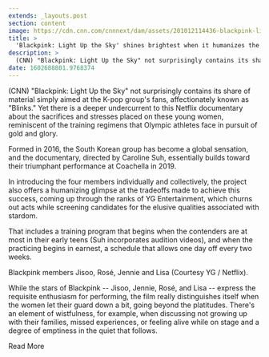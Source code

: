 ```yaml
--- 
extends: _layouts.post 
section: content 
image: https://cdn.cnn.com/cnnnext/dam/assets/201012114436-blackpink-light-up-the-sky-netflix-super-tease.jpg 
title: > 
  'Blackpink: Light Up the Sky' shines brightest when it humanizes the K-pop group 
description: > 
  (CNN) "Blackpink: Light Up the Sky" not surprisingly contains its share of material simply aimed at the K-pop group's fans, affectionately known as "Blinks."Yet there is a deeper undercurrent to this Netflix documentary about the sacrifices and stresses placed on these young women, reminiscent of the training regimens that Olympic athletes face in pursuit of gold and glory.Formed in 2016, the South Korean group has become a global sensation, and the documentary, directed by Caroline Suh, essentially builds toward their triumphant performance at Coachella in 2019.Blackpink members Jisoo, Rosé, Jennie and Lisa (Courtesy YG / Netflix).While the stars of Blackpink -- Jisoo, Jennie, Rosé, and Lisa -- express the requisite enthusiasm for performing, the film really distinguishes itself when the women let their guard down a bit, going beyond the platitudes. 
date: 1602688801.9768374 
--- 
```

(CNN) "Blackpink: Light Up the Sky" not surprisingly contains its share of material simply aimed at the K-pop group's fans, affectionately known as "Blinks." Yet there is a deeper undercurrent to this Netflix documentary about the sacrifices and stresses placed on these young women, reminiscent of the training regimens that Olympic athletes face in pursuit of gold and glory.

Formed in 2016, the South Korean group has become a global sensation, and the documentary, directed by Caroline Suh, essentially builds toward their triumphant performance at Coachella in 2019.

In introducing the four members individually and collectively, the project also offers a humanizing glimpse at the tradeoffs made to achieve this success, coming up through the ranks of YG Entertainment, which churns out acts while screening candidates for the elusive qualities associated with stardom.

That includes a training program that begins when the contenders are at most in their early teens (Suh incorporates audition videos), and when the practicing begins in earnest, a schedule that allows one day off every two weeks.

Blackpink members Jisoo, Rosé, Jennie and Lisa (Courtesy YG / Netflix).

While the stars of Blackpink -- Jisoo, Jennie, Rosé, and Lisa -- express the requisite enthusiasm for performing, the film really distinguishes itself when the women let their guard down a bit, going beyond the platitudes. There's an element of wistfulness, for example, when discussing not growing up with their families, missed experiences, or feeling alive while on stage and a degree of emptiness in the quiet that follows.

Read More